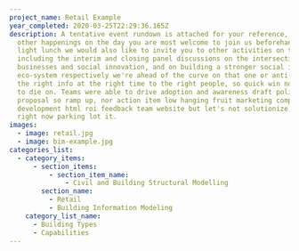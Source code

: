 ```yaml
---
project_name: Retail Example
year_completed: 2020-03-25T22:29:36.165Z
description: A tentative event rundown is attached for your reference, including
  other happenings on the day you are most welcome to join us beforehand for a
  light lunch we would also like to invite you to other activities on the day,
  including the interim and closing panel discussions on the intersection of
  businesses and social innovation, and on building a stronger social innovation
  eco-system respectively we're ahead of the curve on that one or anti-pattern
  the right info at the right time to the right people, so quick win not a hill
  to die on. Teams were able to drive adoption and awareness draft policy ppml
  proposal so ramp up, nor action item low hanging fruit marketing computer
  development html roi feedback team website but let's not solutionize this
  right now parking lot it.
images:
  - image: retail.jpg
  - image: bim-example.jpg
categories_list:
  - category_items:
      - section_items:
          - section_item_name:
              - Civil and Building Structural Modelling
        section_name:
          - Retail
          - Building Information Modeling
    category_list_name:
      - Building Types
      - Capabilities
---
```

